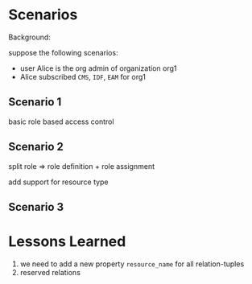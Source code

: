 # Scenarios 

Background: 

suppose the following scenarios:

- user Alice is the org admin of organization org1
- Alice subscribed `CMS`, `IDF`, `EAM` for org1


## Scenario 1

basic role based access control

## Scenario 2

split role => role definition + role assignment

add support for resource type

## Scenario 3


# Lessons Learned

1. we need to add a new property `resource_name` for all relation-tuples
2. reserved relations

